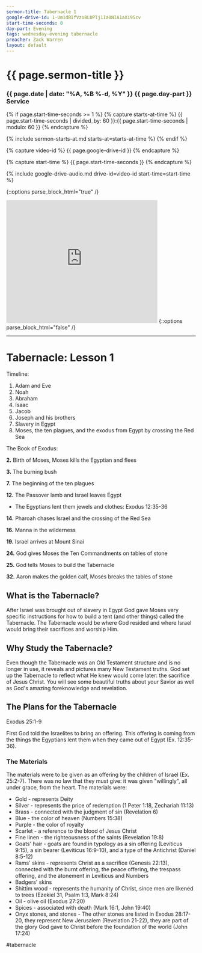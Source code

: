 ```yaml
---
sermon-title: Tabernacle 1
google-drive-id: 1-Um1dBIfVzoBLUPlj1Ia0NIA1aXi95cv
start-time-seconds: 0
day-part: Evening
tags: wednesday-evening tabernacle
preacher: Zack Warren
layout: default
---
```


# {{ page.sermon-title }}

### {{ page.date | date: "%A, %B %-d, %Y" }} {{ page.day-part }} Service

{% if page.start-time-seconds >= 1 %}
{% capture starts-at-time %}
{{ page.start-time-seconds | divided_by: 60 }}:{{ page.start-time-seconds | modulo: 60 }}
{% endcapture %}

{% include sermon-starts-at.md starts-at=starts-at-time %}
{% endif %}

{% capture video-id %}
{{ page.google-drive-id }}
{% endcapture %}

{% capture start-time %}
{{ page.start-time-seconds }}
{% endcapture %}

{% include google-drive-audio.md drive-id=video-id start-time=start-time %}

{::options parse_block_html="true" /}
<iframe src="https://onedrive.live.com/embed?cid=19DF4E5D38A1B8EB&resid=19DF4E5D38A1B8EB%2149355&authkey=AF8gDBIKdGWdnYc&em=2" width="402" height="327" frameborder="0" scrolling="no"></iframe>
{::options parse_block_html="false" /}

***

# Tabernacle: Lesson 1

Timeline:
1. Adam and Eve
2. Noah
3. Abraham
4. Isaac
5. Jacob
6. Joseph and his brothers
7. Slavery in Egypt
8. Moses, the ten plagues, and the exodus from Egypt by crossing the Red Sea

The Book of Exodus:

**2.** Birth of Moses, Moses kills the Egyptian and flees

**3.** The burning bush

**7.** The beginning of the ten plagues

**12.** The Passover lamb and Israel leaves Egypt

- The Egyptians lent them jewels and clothes: Exodus 12:35-36

**14.** Pharoah chases Israel and the crossing of the Red Sea

**16.** Manna in the wilderness

**19.** Israel arrives at Mount Sinai

**24.** God gives Moses the Ten Commandments on tables of stone

**25.** God tells Moses to build the Tabernacle

**32.** Aaron makes the golden calf, Moses breaks the tables of stone

## What is the Tabernacle?

After Israel was brought out of slavery in Egypt God gave Moses very specific instructions for how to build a tent (and other things) called the Tabernacle. The Tabernacle would be where God resided and where Israel would bring their sacrifices and worship Him.

## Why Study the Tabernacle?

Even though the Tabernacle was an Old Testament structure and is no longer in use, it reveals and pictures many New Testament truths. God set up the Tabernacle to reflect what He knew would come later: the sacrifice of Jesus Christ. You will see some beautiful truths about your Savior as well as God's amazing foreknowledge and revelation.

## The Plans for the Tabernacle

Exodus 25:1-9

First God told the Israelites to bring an offering. This offering is coming from the things the Egyptians lent them when they came out of Egypt (Ex. 12:35-36).

### The Materials

The materials were to be given as an offering by the children of Israel (Ex. 25:2-7). There was no law that they must give: it was given "willingly", all under grace, from the heart. The materials were:
- Gold - represents Deity
- Silver - represents the price of redemption (1 Peter 1:18, Zechariah 11:13)
- Brass - connected with the judgment of sin (Revelation 6)
- Blue - the color of heaven (Numbers 15:38)
- Purple - the color of royalty
- Scarlet - a reference to the blood of Jesus Christ
- Fine linen - the righteousness of the saints (Revelation 19:8)
- Goats' hair - goats are found in typology as a sin offering (Leviticus 9:15), a sin bearer (Leviticus 16:9-10), and a type of the Antichrist (Daniel 8:5-12)
- Rams' skins - represents Christ as a sacrifice (Genesis 22:13), connected with the burnt offering, the peace offering, the trespass offering, and the atonement in Leviticus and Numbers
- Badgers' skins 
- Shittim wood - represents the humanity of Christ, since men are likened to trees (Ezekiel 31, Psalm 1:3, Mark 8:24)
- Oil - olive oil (Exodus 27:20)
- Spices - associated with death (Mark 16:1, John 19:40)​
- Onyx stones, and stones - The other stones are listed in Exodus 28:17-20, they represent New Jerusalem (Revelation 21-22), they are part of the glory God gave to Christ before the foundation of the world (John 17:24)

#tabernacle
